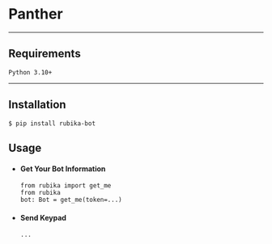 # Panther
<hr/>

## Requirements
<div class="termy">

```console
Python 3.10+
```
</div>

<hr/>

## Installation

<div class="termy">

```console
$ pip install rubika-bot
```
</div>

## Usage
- #### Get Your Bot Information
    <div class="termy">
    
    ```console
    from rubika import get_me
    from rubika
    bot: Bot = get_me(token=...)
    ```
    </div>

- #### Send Keypad
    <div class="termy">
    
    ```console
    ...
    ```
    </div>


